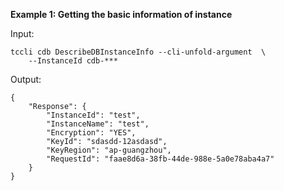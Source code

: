 **Example 1: Getting the basic information of instance**



Input: 

```
tccli cdb DescribeDBInstanceInfo --cli-unfold-argument  \
    --InstanceId cdb-***
```

Output: 
```
{
    "Response": {
        "InstanceId": "test",
        "InstanceName": "test",
        "Encryption": "YES",
        "KeyId": "sdasdd-12asdasd",
        "KeyRegion": "ap-guangzhou",
        "RequestId": "faae8d6a-38fb-44de-988e-5a0e78aba4a7"
    }
}
```


